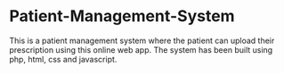 # Patient-Management-System
 This is a patient management system where the patient can upload their prescription using this online web app. The system has been built using php, html, css and javascript.
